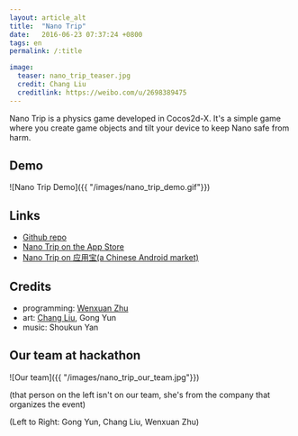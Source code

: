 ```yaml
---
layout: article_alt
title:  "Nano Trip"
date:   2016-06-23 07:37:24 +0800
tags: en
permalink: /:title

image:
  teaser: nano_trip_teaser.jpg
  credit: Chang Liu
  creditlink: https://weibo.com/u/2698389475
---
```


Nano Trip is a physics game developed in Cocos2d-X. It's a simple game where you create game objects and tilt your device to keep Nano safe from harm.

Demo
-
![Nano Trip Demo]({{ "/images/nano_trip_demo.gif"}})


Links
-
- [Github repo](https://itunes.apple.com/cn/app/nano-trip/id923700071?l=en&mt=8)
- [Nano Trip on the App Store](https://itunes.apple.com/cn/app/nano-trip/id923700071?l=en&mt=8)
- [Nano Trip on 应用宝(a Chinese Android market)](http://android.app.qq.com/myapp/detail.htm?apkName=org.cocos.nanatrip)

Credits
-
- programming: [Wenxuan Zhu](http://defwentz.github.io)
- art: [Chang Liu](https://weibo.com/u/2698389475), Gong Yun
- music: Shoukun Yan

Our team at hackathon
-
![Our team]({{ "/images/nano_trip_our_team.jpg"}})

(that person on the left isn't on our team, she's from the company that organizes the event)


(Left to Right: Gong Yun, Chang Liu, Wenxuan Zhu)